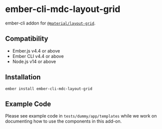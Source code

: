 # ember-cli-mdc-layout-grid

ember-cli addon for [`@material/layout-grid`](https://github.com/material-components/material-components-web/tree/master/packages/mdc-layout-grid).

## Compatibility

* Ember.js v4.4 or above
* Ember CLI v4.4 or above
* Node.js v14 or above

Installation
------------

    ember install ember-cli-mdc-layout-grid
    
Example Code
---------------

Please see example code in `tests/dummy/app/templates` while we work on documenting how to 
use the components in this add-on.
